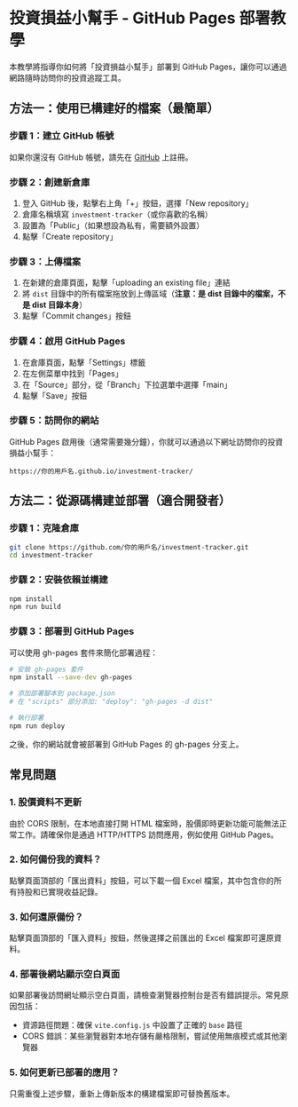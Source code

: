 # 投資損益小幫手 - GitHub Pages 部署教學

本教學將指導你如何將「投資損益小幫手」部署到 GitHub Pages，讓你可以通過網路隨時訪問你的投資追蹤工具。

## 方法一：使用已構建好的檔案（最簡單）

### 步驟 1：建立 GitHub 帳號

如果你還沒有 GitHub 帳號，請先在 [GitHub](https://github.com/) 上註冊。

### 步驟 2：創建新倉庫

1. 登入 GitHub 後，點擊右上角「+」按鈕，選擇「New repository」
2. 倉庫名稱填寫 `investment-tracker`（或你喜歡的名稱）
3. 設置為「Public」（如果想設為私有，需要額外設置）
4. 點擊「Create repository」

### 步驟 3：上傳檔案

1. 在新建的倉庫頁面，點擊「uploading an existing file」連結
2. 將 `dist` 目錄中的所有檔案拖放到上傳區域（**注意：是 dist 目錄中的檔案，不是 dist 目錄本身**）
3. 點擊「Commit changes」按鈕

### 步驟 4：啟用 GitHub Pages

1. 在倉庫頁面，點擊「Settings」標籤
2. 在左側菜單中找到「Pages」
3. 在「Source」部分，從「Branch」下拉選單中選擇「main」
4. 點擊「Save」按鈕

### 步驟 5：訪問你的網站

GitHub Pages 啟用後（通常需要幾分鐘），你就可以通過以下網址訪問你的投資損益小幫手：

```
https://你的用戶名.github.io/investment-tracker/
```

## 方法二：從源碼構建並部署（適合開發者）

### 步驟 1：克隆倉庫

```bash
git clone https://github.com/你的用戶名/investment-tracker.git
cd investment-tracker
```

### 步驟 2：安裝依賴並構建

```bash
npm install
npm run build
```

### 步驟 3：部署到 GitHub Pages

可以使用 gh-pages 套件來簡化部署過程：

```bash
# 安裝 gh-pages 套件
npm install --save-dev gh-pages

# 添加部署腳本到 package.json
# 在 "scripts" 部分添加: "deploy": "gh-pages -d dist"

# 執行部署
npm run deploy
```

之後，你的網站就會被部署到 GitHub Pages 的 gh-pages 分支上。

## 常見問題

### 1. 股價資料不更新

由於 CORS 限制，在本地直接打開 HTML 檔案時，股價即時更新功能可能無法正常工作。請確保你是通過 HTTP/HTTPS 訪問應用，例如使用 GitHub Pages。

### 2. 如何備份我的資料？

點擊頁面頂部的「匯出資料」按鈕，可以下載一個 Excel 檔案，其中包含你的所有持股和已實現收益記錄。

### 3. 如何還原備份？

點擊頁面頂部的「匯入資料」按鈕，然後選擇之前匯出的 Excel 檔案即可還原資料。

### 4. 部署後網站顯示空白頁面

如果部署後訪問網址顯示空白頁面，請檢查瀏覽器控制台是否有錯誤提示。常見原因包括：

- 資源路徑問題：確保 `vite.config.js` 中設置了正確的 `base` 路徑
- CORS 錯誤：某些瀏覽器對本地存儲有嚴格限制，嘗試使用無痕模式或其他瀏覽器

### 5. 如何更新已部署的應用？

只需重復上述步驟，重新上傳新版本的構建檔案即可替換舊版本。 